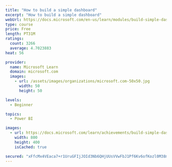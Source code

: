 ```yaml
---
title: "How to build a simple dashboard"
excerpt: "How to build a simple dashboard"
webUrl: https://docs.microsoft.com/en-us/learn/modules/build-simple-dashboard/
type: course
price: Free
length: PT31M
ratings:
  count: 3266
  average: 4.7023883
heat: 56

provider:
  name: Microsoft Learn
  domain: microsoft.com
  images:
    - url: /assets/images/organizations/microsoft.com-50x50.jpg
      width: 50
      height: 50

levels:
  - Beginner

topics:
  - Power BI

images:
  - url: https://docs.microsoft.com/learn/achievements/build-simple-dashboard-social.png
    width: 800
    height: 400
    isCached: true

secured: "xFfcMx4VEaca7+r1UruGFIjJOId3Nb6QHjUUsVVwFbJ1Pf6Kv6ofKozl0M38mOLTNtxOr/HI2rsUukr+jvR18+P2J7odqiLoPkaS93sRDrJPJAM6UIxb0Qyzog6r8cSf/VdXU9Qaj/AcaHfEHQgqnp45l09T9uukrr3ApDvdlZFUJ+EW9ghjwEyLyQU9kC4Rg2dDVpWIz2KbvkCmGOfkLl/PdjB7BNKF2NhE2Cvu59Nas+UK5GtIRe63Dkv9h92TLLz+g/bEQZvq2T/w3QZr/ZxgPVXa4faiM3XuVPRGfIpEQjjX4xS0R17S6ZtExzmjuljBcRRikG0T7xqwmqCsNtQ3pii7czMwyRk5AG9f3zfuYfzplLubMG+0PrK3VZxaVT0g5AnyEKCKDiijBVZ5Bb9CYjAJkxXzD3TF+b00yso=;7qSTyZeX2vd63EjP9Vg3Fw=="
---
```


